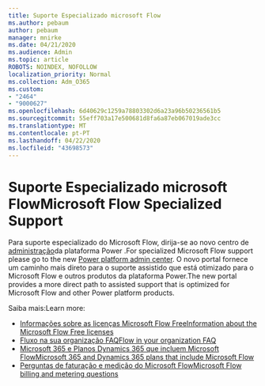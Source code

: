 ```yaml
---
title: Suporte Especializado microsoft Flow
ms.author: pebaum
author: pebaum
manager: mnirke
ms.date: 04/21/2020
ms.audience: Admin
ms.topic: article
ROBOTS: NOINDEX, NOFOLLOW
localization_priority: Normal
ms.collection: Adm_O365
ms.custom:
- "2464"
- "9000627"
ms.openlocfilehash: 6d40629c1259a78803302d6a23a96b50236561b5
ms.sourcegitcommit: 55eff703a17e500681d8fa6a87eb067019ade3cc
ms.translationtype: MT
ms.contentlocale: pt-PT
ms.lasthandoff: 04/22/2020
ms.locfileid: "43698573"
---
```

# <a name="microsoft-flow-specialized-support"></a><span data-ttu-id="a0de5-102">Suporte Especializado microsoft Flow</span><span class="sxs-lookup"><span data-stu-id="a0de5-102">Microsoft Flow Specialized Support</span></span>

<span data-ttu-id="a0de5-103">Para suporte especializado do Microsoft Flow, dirija-se ao novo centro de [administração](https://aka.ms/flowadminsupport)da plataforma Power .</span><span class="sxs-lookup"><span data-stu-id="a0de5-103">For specialized Microsoft Flow support please go to the new [Power platform admin center](https://aka.ms/flowadminsupport).</span></span> <span data-ttu-id="a0de5-104">O novo portal fornece um caminho mais direto para o suporte assistido que está otimizado para o Microsoft Flow e outros produtos da plataforma Power.</span><span class="sxs-lookup"><span data-stu-id="a0de5-104">The new portal provides a more direct path to assisted support that is optimized for Microsoft Flow and other Power platform products.</span></span>

<span data-ttu-id="a0de5-105">Saiba mais:</span><span class="sxs-lookup"><span data-stu-id="a0de5-105">Learn more:</span></span>
- [<span data-ttu-id="a0de5-106">Informações sobre as licenças Microsoft Flow Free</span><span class="sxs-lookup"><span data-stu-id="a0de5-106">Information about the Microsoft Flow Free licenses</span></span>](https://go.microsoft.com/fwlink/?linkid=2095610)
- [<span data-ttu-id="a0de5-107">Fluxo na sua organização FAQ</span><span class="sxs-lookup"><span data-stu-id="a0de5-107">Flow in your organization FAQ</span></span>](https://go.microsoft.com/fwlink/?linkid=2072608)
- [<span data-ttu-id="a0de5-108">Microsoft 365 e Planos Dynamics 365 que incluem Microsoft Flow</span><span class="sxs-lookup"><span data-stu-id="a0de5-108">Microsoft 365 and Dynamics 365 plans that include Microsoft Flow</span></span>](https://go.microsoft.com/fwlink/?linkid=2072406)
- [<span data-ttu-id="a0de5-109">Perguntas de faturação e medição do Microsoft Flow</span><span class="sxs-lookup"><span data-stu-id="a0de5-109">Microsoft Flow billing and metering questions</span></span>](https://go.microsoft.com/fwlink/?linkid=2072612)
